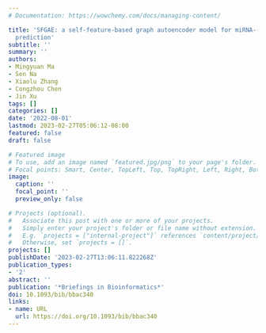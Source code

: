 ```yaml
---
# Documentation: https://wowchemy.com/docs/managing-content/

title: 'SFGAE: a self-feature-based graph autoencoder model for miRNA--disease associations
  prediction'
subtitle: ''
summary: ''
authors:
- Mingyuan Ma
- Sen Na
- Xiaolu Zhang
- Congzhou Chen
- Jin Xu
tags: []
categories: []
date: '2022-08-01'
lastmod: 2023-02-27T05:06:12-08:00
featured: false
draft: false

# Featured image
# To use, add an image named `featured.jpg/png` to your page's folder.
# Focal points: Smart, Center, TopLeft, Top, TopRight, Left, Right, BottomLeft, Bottom, BottomRight.
image:
  caption: ''
  focal_point: ''
  preview_only: false

# Projects (optional).
#   Associate this post with one or more of your projects.
#   Simply enter your project's folder or file name without extension.
#   E.g. `projects = ["internal-project"]` references `content/project/deep-learning/index.md`.
#   Otherwise, set `projects = []`.
projects: []
publishDate: '2023-02-27T13:06:11.822268Z'
publication_types:
- '2'
abstract: ''
publication: '*Briefings in Bioinformatics*'
doi: 10.1093/bib/bbac340
links:
- name: URL
  url: https://doi.org/10.1093/bib/bbac340
---
```

